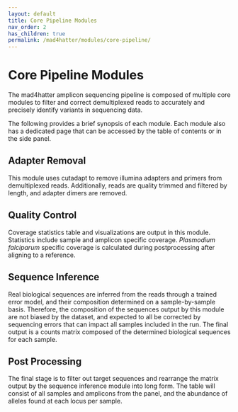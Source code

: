 ```yaml
---
layout: default
title: Core Pipeline Modules
nav_order: 2
has_children: true
permalink: /mad4hatter/modules/core-pipeline/
---
```


# Core Pipeline Modules

The mad4hatter amplicon sequencing pipeline is composed of multiple core modules to filter and correct demultiplexed reads to accurately and precisely identify variants in sequencing data.

The following provides a brief synopsis of each module. Each module also has a dedicated page that can be accessed by the table of contents or in the side panel.

## Adapter Removal

This module uses cutadapt to remove illumina adapters and primers from demultiplexed reads. Additionally, reads are quality trimmed and filtered by length, and adapter dimers are removed.

## Quality Control

Coverage statistics table and visualizations are output in this module. Statistics include sample and amplicon specific coverage. *Plasmodium falciparum* specific coverage is calculated during postprocessing after aligning to a reference. 

## Sequence Inference

Real biological sequences are inferred from the reads through a trained error model, and their composition determined on a sample-by-sample basis. Therefore, the composition of the sequences output by this module are not biased by the dataset, and expected to all be corrected by sequencing errors that can impact all samples included in the run. The final output is a counts matrix composed of the determined biological sequences for each sample. 

## Post Processing

The final stage is to filter out target sequences and rearrange the matrix output by the sequence inference module into long form. The table will consist of all samples and amplicons from the panel, and the abundance of alleles found at each locus per sample. 


